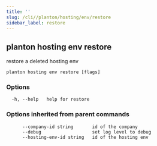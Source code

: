```yaml
---
title: ''
slug: /cli//planton/hosting/env/restore
sidebar_label: restore
---
```

## planton hosting env restore

restore a deleted hosting env

```
planton hosting env restore [flags]
```

### Options

```
  -h, --help   help for restore
```

### Options inherited from parent commands

```
      --company-id string       id of the company
      --debug                   set log level to debug
      --hosting-env-id string   id of the hosting env
```


